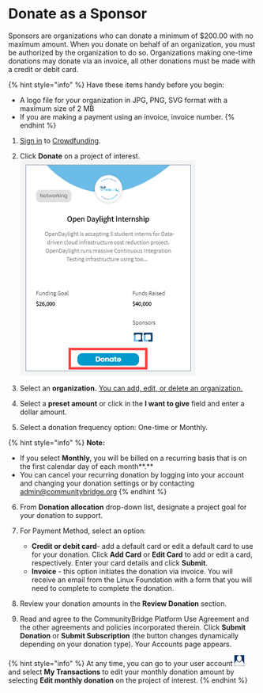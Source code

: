 # Donate as a Sponsor

Sponsors are organizations who can donate a minimum of $200.00 with no maximum amount. When you donate on behalf of an organization, you must be authorized by the organization to do so. Organizations making one-time donations may donate via an invoice, all other donations must be made with a credit or debit card.

{% hint style="info" %}
Have these items handy before you begin:

* A logo file for your organization in JPG, PNG, SVG format with a maximum size of 2 MB
* If you are making a payment using an invoice, invoice number. 
{% endhint %}

 1. [Sign in](../../../../sso/sign-in/) to [Crowdfunding](https://funding.communitybridge.org/).

2. Click **Donate** on a project of interest.  
 ![](../../../../.gitbook/assets/donate-to-a-project.png) 

3. Select an **organization.** [You can add, edit, or delete an organization.](add-edit-or-delete-an-organization.md)  


4. Select a **preset amount** or click in the **I want to give** field and enter a dollar amount.  


5. Select a donation frequency option: One-time or Monthly.

{% hint style="info" %}
**Note:**

* If you select **Monthly**, you will be billed on a recurring basis that is on the first calendar day of each month**.**
* You can cancel your recurring donation by logging into your account and changing your donation settings or by contacting [admin@communitybridge.org](mailto:admin@communitybridge.org)
{% endhint %}

6. From **Donation allocation** drop-down list, designate a project goal for your donation to support.

1. For Payment Method, select an option:
   * **Credit or debit card**- add a default card or edit a default card to use for your donation. Click **Add Card** or **Edit Card** to add or edit a card, respectively. Enter your card details and click **Submit**.
   * **Invoice** - this option initiates the donation via invoice. You will receive an email from the Linux Foundation with a form that you will need to complete to complete the donation.  
2. Review your donation amounts in the **Review Donation** section.
3. Read and agree to the CommunityBridge Platform Use Agreement and the other agreements and policies incorporated therein.  Click **Submit Donation** or **Submit Subscription** \(the button changes dynamically depending on your donation type\). Your Accounts page appears.

{% hint style="info" %}
At any time, you can go to your user account ![](../../../../.gitbook/assets/7418575.png) and select **My Transactions** to edit your monthly donation amount by selecting **Edit monthly donation** on the project of interest.
{% endhint %}

